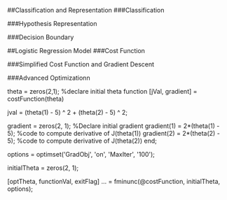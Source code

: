 ##Classification and Representation
###Classification

###Hypothesis Representation

###Decision Boundary


##Logistic Regression Model
###Cost Function


###Simplified Cost Function and Gradient Descent


###Advanced Optimizationn

theta = zeros(2,1);  %declare initial theta
function [jVal, gradient] = costFunction(theta)

  jval = (theta(1) - 5) ^ 2 + (theta(2) - 5) ^ 2;

  gradient = zeros(2, 1); %Declare initial gradient
  gradient(1) = 2*(theta(1) - 5);  %code to compute derivative of J(theta(1))
  gradient(2) = 2*(theta(2) - 5);  %code to compute derivative of J(theta(2))
end;

options = optimset('GradObj', 'on', 'MaxIter', '100');

initialTheta = zeros(2, 1);

[optTheta, functionVal, exitFlag] ... = fminunc(@costFunction, initialTheta, options);


